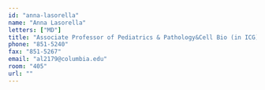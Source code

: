 ```yaml
---
id: "anna-lasorella"
name: "Anna Lasorella"
letters: ["MD"]
title: "Associate Professor of Pediatrics & Pathology&Cell Bio (in ICG)"
phone: "851-5240"
fax: "851-5267"
email: "al2179@columbia.edu"
room: "405"
url: ""
---
```

